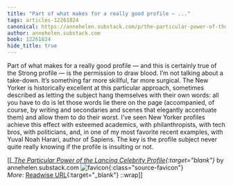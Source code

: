 ```yaml
---
title: "Part of what makes for a really good profile — ..."
tags: articles-12261824
canonical: https://annehelen.substack.com/p/the-particular-power-of-the-lancing?token=eyJ1c2VyX2lkIjoxMDM2MjA0MSwiXyI6IlBkeFJNIiwiaWF0IjoxNjM5MzM3Nzk0LCJleHAiOjE2MzkzNDEzOTQsImlzcyI6InB1Yi0yNDUwIiwic3ViIjoicG9zdC1yZWFjdGlvbiJ9.0wjlHDBDtMDaR5i8J-vqC7LGCcINThZBDFCCxOsLeos
author: annehelen.substack.com
book: 12261824
hide_title: true
---
```


Part of what makes for a really good profile — and this is certainly true of the Strong profile — is the permission to draw blood. I’m not talking about a take-down. It’s something far more skillful, far more surgical. The New Yorker is historically excellent at this particular approach, sometimes described as letting the subject hang themselves with their own words: all you have to do is let those words lie there on the page (accompanied, of course, by writing and secondaries and scenes that elegantly accentuate them) and allow them to do their worst. I’ve seen New Yorker profiles achieve this effect with esteemed academics, with philanthropists, with tech bros, with politicians, and, in one of my most favorite recent examples, with Yuval Noah Harari, author of Sapiens. The key is the profile subject never quite really knowing if the profile is insulting or not.


[[<cite>_[The Particular Power of the Lancing Celebrity Profile](https://annehelen.substack.com/p/the-particular-power-of-the-lancing?token=eyJ1c2VyX2lkIjoxMDM2MjA0MSwiXyI6IlBkeFJNIiwiaWF0IjoxNjM5MzM3Nzk0LCJleHAiOjE2MzkzNDEzOTQsImlzcyI6InB1Yi0yNDUwIiwic3ViIjoicG9zdC1yZWFjdGlvbiJ9.0wjlHDBDtMDaR5i8J-vqC7LGCcINThZBDFCCxOsLeos){:target="_blank"}_</cite> by annehelen.substack.com ![favicon](https://s2.googleusercontent.com/s2/favicons?domain=annehelen.substack.com){:class="source-favicon"}<br>
_More_: [Readwise URL](https://readwise.io/open/258228160){:target="_blank"}
::wrap]]